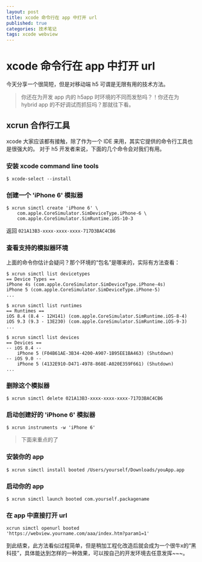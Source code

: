 ```yaml
---
layout: post
title: xcode 命令行在 app 中打开 url
published: true
categories: 技术笔记
tags: xcode webview
---
```


# xcode 命令行在 app 中打开 url

今天分享一个很简短，但是对移动端 h5 可谓是无限有用的技术方法。

> 你还在为开发 app 内的 h5app 时环境的不同而发愁吗？！你还在为 hybrid app 的不好调试而抓狂吗？那就往下看。

## xcrun 合作行工具

xcode 大家应该都有接触，除了作为一个 IDE 来用，其实它提供的命令行工具也是很强大的。
对于 h5 开发者来说，下面的几个命令会对我们有用。

### 安装 xcode command line tools

~~~
$ xcode-select --install
~~~

### 创建一个 'iPhone 6' 模拟器

~~~
$ xcrun simctl create 'iPhone 6' \
    com.apple.CoreSimulator.SimDeviceType.iPhone-6 \
    com.apple.CoreSimulator.SimRuntime.iOS-10-3
~~~

返回 `021A13B3-xxxx-xxxx-xxxx-717D3BAC4CB6`

### 查看支持的模拟器环境

上面的命令你估计会疑问？那个环境的“包名”是哪来的，实际有方法查看：

~~~
$ xcrun simctl list devicetypes
== Device Types ==
iPhone 4s (com.apple.CoreSimulator.SimDeviceType.iPhone-4s)
iPhone 5 (com.apple.CoreSimulator.SimDeviceType.iPhone-5)
...

$ xcrun simctl list runtimes
== Runtimes ==
iOS 8.4 (8.4 - 12H141) (com.apple.CoreSimulator.SimRuntime.iOS-8-4)
iOS 9.3 (9.3 - 13E230) (com.apple.CoreSimulator.SimRuntime.iOS-9-3)
...

$ xcrun simctl list devices
== Devices ==
-- iOS 8.4 --
    iPhone 5 (F04B61AE-3B34-4200-A907-1B95EE1BA463) (Shutdown)
-- iOS 9.0 --
    iPhone 5 (4132E910-D471-4978-868E-A020E359F661) (Shutdown)
...
~~~

### 删除这个模拟器

~~~
$ xcrun simctl delete 021A13B3-xxxx-xxxx-xxxx-717D3BAC4CB6
~~~

### 启动创建好的 'iPhone 6' 模拟器

~~~
$ xcrun instruments -w 'iPhone 6'
~~~

> 下面来重点的了

### 安装你的 app

~~~
$ xcrun simctl install booted /Users/yourself/Downloads/youApp.app
~~~

### 启动你的 app

~~~
$ xcrun simctl launch booted com.yourself.packagename
~~~

### 在 app 中直接打开 url 

~~~
xcrun simctl openurl booted 'https://webview.yourname.com/aaa/index.htm?param1=1'
~~~

到此结束，此方法看似过程简单，但是稍加工程化改造后就会成为一个很牛x的“黑科技”，具体能达到怎样的一种效果，可以按自己的开发环境去任意发挥~~~。